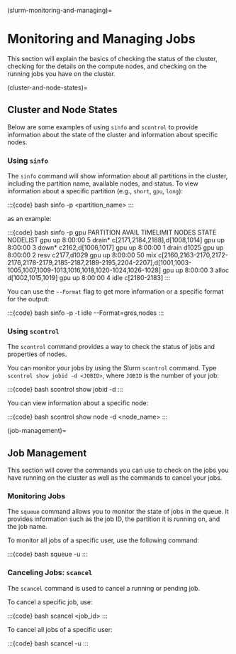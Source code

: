(slurm-monitoring-and-managing)=
# Monitoring and Managing Jobs

This section will explain the basics of checking the status of the cluster, checking for the details on the compute nodes, and checking on the running jobs you have on the cluster.

(cluster-and-node-states)=
## Cluster and Node States
Below are some examples of using `sinfo` and `scontrol` to provide information about the state of the cluster and information about specific nodes.

### Using `sinfo`
The `sinfo` command will show information about all partitions in the cluster, including the partition name, available nodes, and status. To view information about a specific partition (e.g., `short`, `gpu`, `long`):

:::{code} bash
sinfo -p <partition_name>
:::

as an example:

:::{code} bash
sinfo -p gpu
PARTITION AVAIL  TIMELIMIT  NODES  STATE NODELIST
gpu          up    8:00:00      5 drain* c[2171,2184,2188],d[1008,1014]
gpu          up    8:00:00      3  down* c2162,d[1006,1017]
gpu          up    8:00:00      1  drain d1025
gpu          up    8:00:00      2   resv c2177,d1029
gpu          up    8:00:00     50    mix c[2160,2163-2170,2172-2176,2178-2179,2185-2187,2189-2195,2204-2207],d[1001,1003-1005,1007,1009-1013,1016,1018,1020-1024,1026-1028]
gpu          up    8:00:00      3  alloc d[1002,1015,1019]
gpu          up    8:00:00      4   idle c[2180-2183]
:::

You can use the `--Format` flag to get more information or a specific format for the output:

:::{code} bash
sinfo -p <partition> -t idle --Format=gres,nodes
:::

### Using `scontrol`
The `scontrol` command provides a way to check the status of jobs and properties of nodes.

You can monitor your jobs by using the Slurm `scontrol` command. Type `scontrol show jobid -d <JOBID>`, where `JOBID` is the number of your job:

:::{code} bash
scontrol show jobid -d <JOBID>
:::

You can view information about a specific node:

:::{code} bash
scontrol show node -d <node_name>
:::

(job-management)=
## Job Management
This section will cover the commands you can use to check on the jobs you have running on the cluster as well as the commands to cancel your jobs. 

### Monitoring Jobs
The `squeue` command allows you to monitor the state of jobs in the queue. It provides information such as the job ID, the partition it is running on, and the job name.

To monitor all jobs of a specific user, use the following command:

:::{code} bash
squeue -u <username>
:::

### Canceling Jobs: `scancel`
The `scancel` command is used to cancel a running or pending job.

To cancel a specific job, use:

:::{code} bash
scancel <job_id>
:::

To cancel all jobs of a specific user:

:::{code} bash
scancel -u <username>
:::